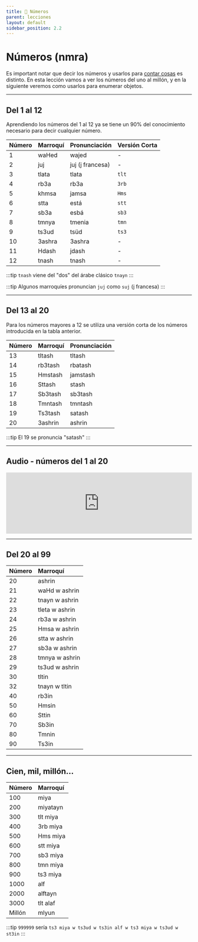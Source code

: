 ```yaml
---
title: 🔢 Números
parent: lecciones
layout: default
sidebar_position: 2.2
---
```


# Números (nmra)

Es important notar que decir los números y usarlos para [contar cosas](./cantidades) es distinto. En esta lección vamos a ver los números del uno al millón, y en la siguiente veremos como usarlos para enumerar objetos. 

---

## Del 1 al 12

Aprendiendo los números del 1 al 12 ya se tiene un 90% del conocimiento necesario para decir cualquier número.

| Número | Marroquí | Pronunciación    | Versión Corta |
|:-------|:---------|:-----------------|---------------|
| 1      | waHed    | wajed            | -             |
| 2      | juj      | juj (j francesa) | -             |
| 3      | tlata    | tlata            | `tlt`         |
| 4      | rb3a     | rb3a             | `3rb`         |
| 5      | khmsa    | jamsa            | `Hms`         |
| 6      | stta     | está             | `stt`         |
| 7      | sb3a     | esbá             | `sb3`         |
| 8      | tmnya    | tmenia           | `tmn`         |
| 9      | ts3ud    | tsüd             | `ts3`         |
| 10     | 3ashra   | 3ashra           | -             |
| 11     | Hdash    | jdash            | -             |
| 12     | tnash    | tnash            | -             |

:::tip
`tnash` viene del "dos" del árabe clásico `tnayn`
:::

:::tip
Algunos marroquíes pronuncian `juj` como `suj` (j francesa)
:::

---

## Del 13 al 20

Para los números mayores a 12 se utiliza una versión corta de los números introducida en la tabla anterior.

| Número | Marroquí | Pronunciación |
|:-------|:---------|:--------------|
| 13     | tltash   | tltash        |
| 14     | rb3tash  | rbatash       |
| 15     | Hmstash  | jamstash      |
| 16     | Sttash   | stash         |
| 17     | Sb3tash  | sb3tash       |
| 18     | Tmntash  | tmntash       |
| 19     | Ts3tash  | satash        |
| 20     | 3ashrin  | ashrin        |


:::tip
El 19 se pronuncia "satash"
:::

---

## Audio - números del 1 al 20

<iframe width="100%" height="166" scrolling="no" frameborder="no" src="https://w.soundcloud.com/player/?url=https%3A//api.soundcloud.com/tracks/121192548&amp;color=ff6600&amp;auto_play=false&amp;show_artwork=true"></iframe>

---

## Del 20 al 99

| Número | Marroquí        |
|:-------|:----------------|
| 20     | ashrin          |
| 21     | waHd w ashrin  |
| 22     | tnayn w ashrin |
| 23     | tleta w ashrin |
| 24     | rb3a w ashrin  |
| 25     | Hmsa w ashrin  |
| 26     | stta w ashrin  |
| 27     | sb3a w ashrin  |
| 28     | tmnya w ashrin |
| 29     | ts3ud w ashrin |
| 30     | tltin           |
| 32     | tnayn w tltin  |
| 40     | rb3in           |
| 50     | Hmsin           |
| 60     | Sttin           |
| 70     | Sb3in           |
| 80     | Tmnin           |
| 90     | Ts3in           |

---

## Cien, mil, millón... 

| Número | Marroquí |
|:-------|:---------|
| 100    | miya     |
| 200    | miyatayn |
| 300    | tlt miya |
| 400    | 3rb miya |
| 500    | Hms miya |
| 600    | stt miya |
| 700    | sb3 miya |
| 800    | tmn miya |
| 900    | ts3 miya |
| 1000   | alf      |
| 2000   | alftayn  |
| 3000   | tlt alaf |
| Millón | mlyun    |

:::tip
`999999` sería `ts3 miya w ts3ud w ts3in alf w ts3 miya w ts3ud w st3in` 
:::